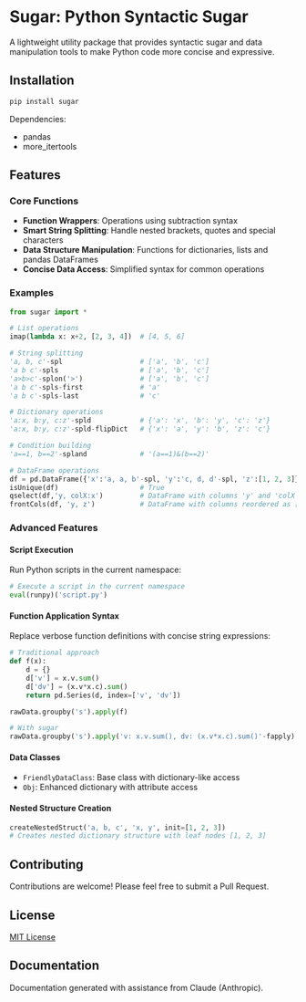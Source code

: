 # Sugar: Python Syntactic Sugar

A lightweight utility package that provides syntactic sugar and data manipulation tools to make Python code more concise and expressive.

## Installation

```bash
pip install sugar
```

Dependencies:
- pandas
- more_itertools

## Features

### Core Functions

- **Function Wrappers**: Operations using subtraction syntax
- **Smart String Splitting**: Handle nested brackets, quotes and special characters
- **Data Structure Manipulation**: Functions for dictionaries, lists and pandas DataFrames
- **Concise Data Access**: Simplified syntax for common operations

### Examples

```python
from sugar import *

# List operations
imap(lambda x: x+2, [2, 3, 4])  # [4, 5, 6]

# String splitting
'a, b, c'-spl                   # ['a', 'b', 'c']
'a b c'-spls                    # ['a', 'b', 'c']
'a>b>c'-splon('>')              # ['a', 'b', 'c']
'a b c'-spls-first              # 'a'
'a b c'-spls-last               # 'c'

# Dictionary operations
'a:x, b:y, c:z'-spld            # {'a': 'x', 'b': 'y', 'c': 'z'}
'a:x, b:y, c:z'-spld-flipDict   # {'x': 'a', 'y': 'b', 'z': 'c'}

# Condition building
'a==1, b==2'-spland             # '(a==1)&(b==2)'

# DataFrame operations
df = pd.DataFrame({'x':'a, a, b'-spl, 'y':'c, d, d'-spl, 'z':[1, 2, 3]})
isUnique(df)                    # True
qselect(df,'y, colX:x')         # DataFrame with columns 'y' and 'colX' (renamed from 'x')
frontCols(df, 'y, z')           # DataFrame with columns reordered as ['y', 'z', 'x']
```

### Advanced Features

#### Script Execution

Run Python scripts in the current namespace:

```python
# Execute a script in the current namespace
eval(runpy)('script.py')
```

#### Function Application Syntax

Replace verbose function definitions with concise string expressions:

```python
# Traditional approach
def f(x):
    d = {}
    d['v'] = x.v.sum()
    d['dv'] = (x.v*x.c).sum()
    return pd.Series(d, index=['v', 'dv'])

rawData.groupby('s').apply(f)

# With sugar
rawData.groupby('s').apply('v: x.v.sum(), dv: (x.v*x.c).sum()'-fapply)
```

#### Data Classes

- `FriendlyDataClass`: Base class with dictionary-like access
- `Obj`: Enhanced dictionary with attribute access

#### Nested Structure Creation

```python
createNestedStruct('a, b, c', 'x, y', init=[1, 2, 3])
# Creates nested dictionary structure with leaf nodes [1, 2, 3]
```

## Contributing

Contributions are welcome! Please feel free to submit a Pull Request.

## License

[MIT License](LICENSE)

## Documentation

Documentation generated with assistance from Claude (Anthropic).
